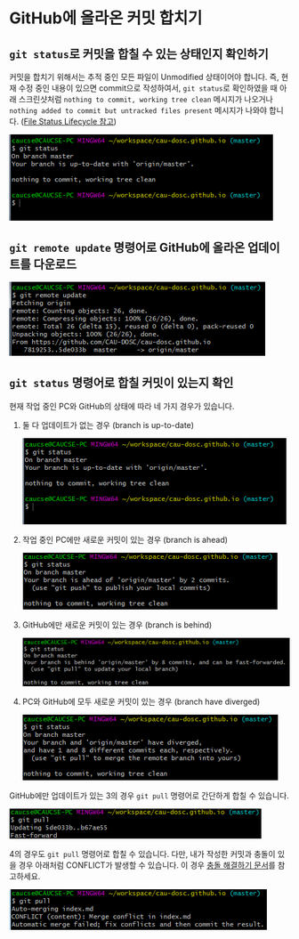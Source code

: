 # GitHub에 올라온 커밋 합치기

## `git status`로 커밋을 합칠 수 있는 상태인지 확인하기

커밋을 합치기 위해서는 추적 중인 모든  파일이 Unmodified 상태이어야 합니다. 즉, 현재 수정 중인 내용이 있으면 commit으로 작성하여서, `git status`로 확인하였을 때 아래 스크린샷처럼 `nothing to commit, working tree clean` 메시지가 나오거나 `nothing added to commit but untracked files present` 메시지가 나와야 합니다. ([File Status Lifecycle 참고](https://git-scm.com/book/ko/v1/Git%EC%9D%98-%EA%B8%B0%EC%B4%88-%EC%88%98%EC%A0%95%ED%95%98%EA%B3%A0-%EC%A0%80%EC%9E%A5%EC%86%8C%EC%97%90-%EC%A0%80%EC%9E%A5%ED%95%98%EA%B8%B0))

![](images/git-status-up-to-date-and-working-tree-clean.PNG)

## `git remote update` 명령어로 GitHub에 올라온 업데이트를 다운로드

![](images/git-remote-update.PNG)

## `git status` 명령어로 합칠 커밋이 있는지 확인

현재 작업 중인 PC와 GitHub의 상태에 따라 네 가지 경우가 있습니다.

1. 둘 다 업데이트가 없는 경우 (branch is up-to-date)

   ![](images/git-status-up-to-date-and-working-tree-clean.PNG)

2. 작업 중인 PC에만 새로운 커밋이 있는 경우 (branch is ahead)

   ![](images/git-status-the-branch-is-ahead.PNG)

3. GitHub에만 새로운 커밋이 있는 경우 (branch is behind)

   ![](images/git-status-the-branch-is-behind.PNG)

4. PC와 GitHub에 모두 새로운 커밋이 있는 경우 (branch have diverged)

   ![](images/git-status-the-branch-have-diverged.PNG)


GitHub에만 업데이트가 있는 3의 경우 `git pull` 명령어로 간단하게 합칠 수 있습니다.

![](images/git-pull-fast-forward.PNG)

4의 경우도 `git pull` 명령어로 합칠 수 있습니다. 다만, 내가 작성한 커밋과 충돌이 있을 경우 아래처럼 CONFLICT가 발생할 수 있습니다. 이 경우 [충돌 해결하기 문서](resolve-merge-conflict.html)를 참고하세요. 

![](images/git-pull-merge-conflict.PNG)
